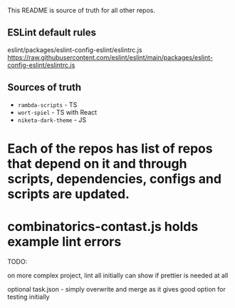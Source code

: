 This README is source of truth for all other repos.

## ESLint default rules

eslint/packages/eslint-config-eslint/eslintrc.js
https://raw.githubusercontent.com/eslint/eslint/main/packages/eslint-config-eslint/eslintrc.js

## Sources of truth

- `rambda-scripts` - TS
- `wort-spiel` - TS with React
- `niketa-dark-theme` - JS

Each of the repos has list of repos that depend on it and through scripts, dependencies, configs and scripts are updated.
===
combinatorics-contast.js holds example lint errors
===
TODO:

on more complex project, lint all initially can show if prettier is needed at all

optional
task.json - simply overwrite and merge as it gives good option for testing initially
